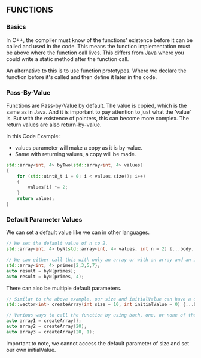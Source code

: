## FUNCTIONS

### Basics
In C++, the compiler must know of the functions' existence before it can be called and used in the code. This means the function implementation must be above where the function call lives.
This differs from Java where you could write a static method after the function call.

An alternative to this is to use function prototypes. Where we declare the function before it's called and then define it later in the code.

### Pass-By-Value
Functions are Pass-by-Value by default. The value is copied, which is the same as in Java. And it is important to pay attention to just what the 'value' is. But with the existence of pointers, this can become more complex. The return values are also return-by-value.

In this Code Example:
- values parameter will make a copy as it is by-value.
- Same with returning values, a copy will be made.
```c++
std::array<int, 4> byTwo(std::array<int, 4> values)
{
    for (std::uint8_t i = 0; i < values.size(); i++)
    {
        values[i] *= 2;
    }
    return values;
}
```

### Default Parameter Values
We can set a default value like we can in other languages.
```c++
// We set the default value of n to 2.
std::array<int, 4> byN(std::array<int, 4> values, int n = 2) {...body...}

// We can either call this with only an array or with an array and an integer to override the default.
std::array<int, 4> primes{2,3,5,7};
auto result = byN(primes);
auto result = byN(primes, 4);
```
There can also be multiple default parameters.
```c++
// Similar to the above example, our size and initialValue can have a default like so
std::vector<int> createArray(int size = 10, int initialValue = 0) {...body...}

// Various ways to call the function by using both, one, or none of the default parameters.
auto array1 = createArray();
auto array2 = createArray(20);
auto array3 = createArray(20, 1);
```
Important to note, we cannot access the default parameter of size and set our own initialValue. 